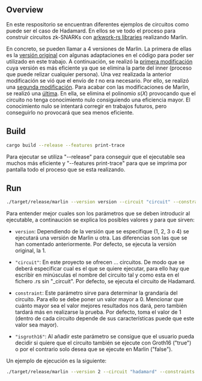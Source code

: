 ## Overview

En este respositorio se encuentran diferentes ejemplos de circuitos como puede ser el caso de Hadamard. En ellos se ve todo el proceso para construir circuitos zk-SNARKs con [arkwork-rs libraries](https://github.com/arkworks-rs) realizando Marlin.

En concreto, se pueden llamar a 4 versiones de Marlin. La primera de ellas es la [versión original](https://github.com/SaraSorianoRossa/Original-Marlin) con algunas adaptaciones en el código para poder ser utilizado en este trabajo. A continuación, se realizó la [primera modificación](https://github.com/SaraSorianoRossa/Marlin-v2) cuya versión es más eficiente ya que se elimina la parte del inner (proceso que puede relizar cualquier persona). Una vez realizada la anterior modificación se vió que el envío de $t$ no era necesario. Por ello, se realizó una [segunda modificación](https://github.com/SaraSorianoRossa/Marlin-v3). Para acabar con las modificaciones de Marlin, se realizó una [última](https://github.com/SaraSorianoRossa/Marlin-v4). En ella, se elimina el polinomio $s(X)$ provocando que el circuito no tenga conocimiento nulo consiguiendo una eficiencia mayor. El conocimiento nulo se intentará corregir en trabajos futuros, pero conseguirlo no provocará que sea menos eficiente.

## Build

```sh
cargo build --release --features print-trace
```

Para ejecutar se utiliza "--release" para conseguir que el ejecutable sea muchos más eficiente y "--features print-trace" para que se imprima por pantalla todo el proceso que se esta realizando.

## Run

```sh
./target/release/marlin --version version --circuit "circuit" --constraints constraint --groth16 "isgroth16"
```

Para entender mejor cuales son los parámetros que se deben introducir al ejecutable, a continaución se explica los posibles valores y para que sirven:

* ```version```: Dependiendo de la versión que se especifique (1, 2, 3 o 4) se ejecutará una versión de Marlin u otra. Las diferencias son las que se han comentado anteriormente. Por defecto, se ejecuta la versión original, la 1.

* ```"circuit"```: En este proyecto se ofrecen ... circuitos. De modo que se deberá especificar cual es el que se quiere ejecutar, para ello hay que escribir en minúsculas el nombre del circuito tal y como esta en el fichero .rs sin "_circuit". Por defecto, se ejecuta el circuito de Hadamard.

* ```constraint```: Este parámetro sirve para determinar la grandaría del circuito. Para ello se debe poner un valor mayor a 0. Mencionar que cuánto mayor sea el valor mejores resultados nos dará, pero también tardará más en realizarse la prueba. Por defecto, toma el valor de 1 (dentro de cada circuito depende de sus características puede que este valor sea mayor).

* ```"isgroth16"```: Al añadir este parámetro se consigue que el usuario pueda decidir si quiere que el circuito también se ejecute con Groth16 ("true") o por el contrario solo desea que se ejecute en Marlin ("false").

Un ejemplo de ejecución es la siguiente:
```sh
./target/release/marlin --version 2 --circuit "hadamard" --constraints 5000 --groth16 "true"
```

